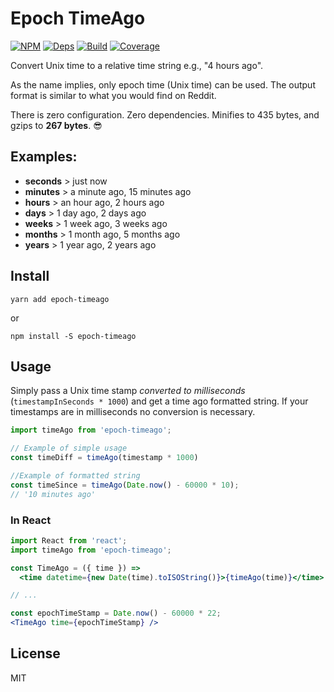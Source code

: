 # Epoch TimeAgo

[![NPM][npm]][npm-url]
[![Deps][deps]][deps-url]
[![Build][build]][build-badge]
[![Coverage][cover]][cover-badge]

Convert Unix time to a relative time string e.g., "4 hours ago".

As the name implies, only epoch time (Unix time) can be used. The output format is similar to what you would find on Reddit.

There is zero configuration. Zero dependencies. Minifies to 435 bytes, and gzips to **267 bytes**. 😎


## Examples:

- **seconds** > just now
- **minutes** > a minute ago, 15 minutes ago
- **hours** > an hour ago, 2 hours ago
- **days** > 1 day ago, 2 days ago
- **weeks** > 1 week ago, 3 weeks ago
- **months** > 1 month ago, 5 months ago
- **years** > 1 year ago, 2 years ago

## Install

`yarn add epoch-timeago`

or

`npm install -S epoch-timeago`

## Usage

Simply pass a Unix time stamp *converted to milliseconds* (`timestampInSeconds * 1000`) and get a time ago formatted string. If your timestamps are in milliseconds no conversion is necessary.

```jsx
import timeAgo from 'epoch-timeago';

// Example of simple usage
const timeDiff = timeAgo(timestamp * 1000)

//Example of formatted string
const timeSince = timeAgo(Date.now() - 60000 * 10);
// '10 minutes ago'
```

### In React

```jsx
import React from 'react';
import timeAgo from 'epoch-timeago';

const TimeAgo = ({ time }) =>
  <time datetime={new Date(time).toISOString()}>{timeAgo(time)}</time>

// ...

const epochTimeStamp = Date.now() - 60000 * 22;
<TimeAgo time={epochTimeStamp} />
```

## License

MIT

[npm]: https://img.shields.io/npm/v/epoch-timeago.svg
[npm-url]: https://npmjs.com/package/epoch-timeago

[deps]: https://david-dm.org/simonlc/epoch-timeago.svg
[deps-url]: https://david-dm.org/simonlc/posthtm-minify-classnames

[build]: https://travis-ci.org/simonlc/epoch-timeago.svg?branch=master
[build-badge]: https://travis-ci.org/simonlc/epoch-timeago?branch=master

[cover]: https://coveralls.io/repos/github/simonlc/epoch-timeago/badge.svg?cache
[cover-badge]: https://coveralls.io/github/simonlc/epoch-timeago?branch=master
